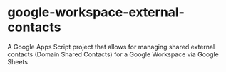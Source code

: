 # google-workspace-external-contacts
A Google Apps Script project that allows for managing shared external contacts (Domain Shared Contacts) for a Google Workspace via Google Sheets
